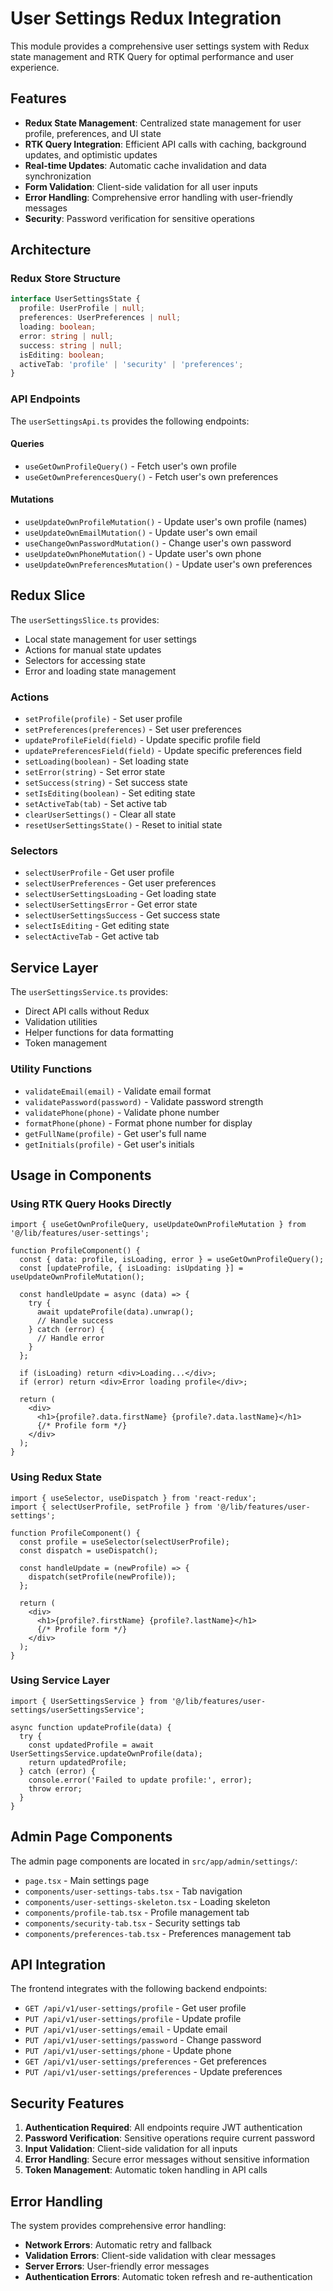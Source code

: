 # User Settings Redux Integration

This module provides a comprehensive user settings system with Redux state management and RTK Query for optimal performance and user experience.

## Features

- **Redux State Management**: Centralized state management for user profile, preferences, and UI state
- **RTK Query Integration**: Efficient API calls with caching, background updates, and optimistic updates
- **Real-time Updates**: Automatic cache invalidation and data synchronization
- **Form Validation**: Client-side validation for all user inputs
- **Error Handling**: Comprehensive error handling with user-friendly messages
- **Security**: Password verification for sensitive operations

## Architecture

### Redux Store Structure

```typescript
interface UserSettingsState {
  profile: UserProfile | null;
  preferences: UserPreferences | null;
  loading: boolean;
  error: string | null;
  success: string | null;
  isEditing: boolean;
  activeTab: 'profile' | 'security' | 'preferences';
}
```

### API Endpoints

The `userSettingsApi.ts` provides the following endpoints:

#### Queries
- `useGetOwnProfileQuery()` - Fetch user's own profile
- `useGetOwnPreferencesQuery()` - Fetch user's own preferences

#### Mutations
- `useUpdateOwnProfileMutation()` - Update user's own profile (names)
- `useUpdateOwnEmailMutation()` - Update user's own email
- `useChangeOwnPasswordMutation()` - Change user's own password
- `useUpdateOwnPhoneMutation()` - Update user's own phone
- `useUpdateOwnPreferencesMutation()` - Update user's own preferences

## Redux Slice

The `userSettingsSlice.ts` provides:
- Local state management for user settings
- Actions for manual state updates
- Selectors for accessing state
- Error and loading state management

### Actions
- `setProfile(profile)` - Set user profile
- `setPreferences(preferences)` - Set user preferences
- `updateProfileField(field)` - Update specific profile field
- `updatePreferencesField(field)` - Update specific preferences field
- `setLoading(boolean)` - Set loading state
- `setError(string)` - Set error state
- `setSuccess(string)` - Set success state
- `setIsEditing(boolean)` - Set editing state
- `setActiveTab(tab)` - Set active tab
- `clearUserSettings()` - Clear all state
- `resetUserSettingsState()` - Reset to initial state

### Selectors
- `selectUserProfile` - Get user profile
- `selectUserPreferences` - Get user preferences
- `selectUserSettingsLoading` - Get loading state
- `selectUserSettingsError` - Get error state
- `selectUserSettingsSuccess` - Get success state
- `selectIsEditing` - Get editing state
- `selectActiveTab` - Get active tab

## Service Layer

The `userSettingsService.ts` provides:
- Direct API calls without Redux
- Validation utilities
- Helper functions for data formatting
- Token management

### Utility Functions
- `validateEmail(email)` - Validate email format
- `validatePassword(password)` - Validate password strength
- `validatePhone(phone)` - Validate phone number
- `formatPhone(phone)` - Format phone number for display
- `getFullName(profile)` - Get user's full name
- `getInitials(profile)` - Get user's initials

## Usage in Components

### Using RTK Query Hooks Directly

```tsx
import { useGetOwnProfileQuery, useUpdateOwnProfileMutation } from '@/lib/features/user-settings';

function ProfileComponent() {
  const { data: profile, isLoading, error } = useGetOwnProfileQuery();
  const [updateProfile, { isLoading: isUpdating }] = useUpdateOwnProfileMutation();

  const handleUpdate = async (data) => {
    try {
      await updateProfile(data).unwrap();
      // Handle success
    } catch (error) {
      // Handle error
    }
  };

  if (isLoading) return <div>Loading...</div>;
  if (error) return <div>Error loading profile</div>;

  return (
    <div>
      <h1>{profile?.data.firstName} {profile?.data.lastName}</h1>
      {/* Profile form */}
    </div>
  );
}
```

### Using Redux State

```tsx
import { useSelector, useDispatch } from 'react-redux';
import { selectUserProfile, setProfile } from '@/lib/features/user-settings';

function ProfileComponent() {
  const profile = useSelector(selectUserProfile);
  const dispatch = useDispatch();

  const handleUpdate = (newProfile) => {
    dispatch(setProfile(newProfile));
  };

  return (
    <div>
      <h1>{profile?.firstName} {profile?.lastName}</h1>
      {/* Profile form */}
    </div>
  );
}
```

### Using Service Layer

```tsx
import { UserSettingsService } from '@/lib/features/user-settings/userSettingsService';

async function updateProfile(data) {
  try {
    const updatedProfile = await UserSettingsService.updateOwnProfile(data);
    return updatedProfile;
  } catch (error) {
    console.error('Failed to update profile:', error);
    throw error;
  }
}
```

## Admin Page Components

The admin page components are located in `src/app/admin/settings/`:

- `page.tsx` - Main settings page
- `components/user-settings-tabs.tsx` - Tab navigation
- `components/user-settings-skeleton.tsx` - Loading skeleton
- `components/profile-tab.tsx` - Profile management tab
- `components/security-tab.tsx` - Security settings tab
- `components/preferences-tab.tsx` - Preferences management tab

## API Integration

The frontend integrates with the following backend endpoints:

- `GET /api/v1/user-settings/profile` - Get user profile
- `PUT /api/v1/user-settings/profile` - Update profile
- `PUT /api/v1/user-settings/email` - Update email
- `PUT /api/v1/user-settings/password` - Change password
- `PUT /api/v1/user-settings/phone` - Update phone
- `GET /api/v1/user-settings/preferences` - Get preferences
- `PUT /api/v1/user-settings/preferences` - Update preferences

## Security Features

1. **Authentication Required**: All endpoints require JWT authentication
2. **Password Verification**: Sensitive operations require current password
3. **Input Validation**: Client-side validation for all inputs
4. **Error Handling**: Secure error messages without sensitive information
5. **Token Management**: Automatic token handling in API calls

## Error Handling

The system provides comprehensive error handling:

- **Network Errors**: Automatic retry and fallback
- **Validation Errors**: Client-side validation with clear messages
- **Server Errors**: User-friendly error messages
- **Authentication Errors**: Automatic token refresh and re-authentication
